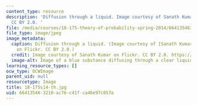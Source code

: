 ```yaml
---
content_type: resource
description: 'Diffusion through a liquid. Image courtesy of Sanath Kumar on Flickr.
  CC BY 2.0. '
file: /media/courses/18-175-theory-of-probability-spring-2014/664135463210ac76c41fca46e97c057a_18-175s14-th.jpg
file_type: image/jpeg
image_metadata:
  caption: Diffusion through a liquid. (Image courtesy of [Sanath Kumar](https://flic.kr/p/4wNVqT)
    on Flickr. CC BY 2.0.)
  credit: Image courtesy of Sanath Kumar on Flickr. CC BY 2.0. https://flic.kr/p/4wNVqT
  image-alt: Image of a blue substance diffusing through a clear liquid.
learning_resource_types: []
ocw_type: OCWImage
parent_uid: null
resourcetype: Image
title: 18-175s14-th.jpg
uid: 66413546-3210-ac76-c41f-ca46e97c057a
---
```

